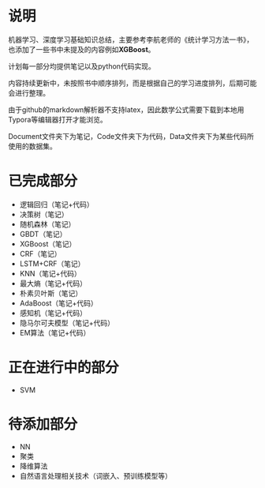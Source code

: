 # 说明

机器学习、深度学习基础知识总结，主要参考李航老师的《统计学习方法一书》，也添加了一些书中未提及的内容例如**XGBoost**。

计划每一部分均提供笔记以及python代码实现。

内容持续更新中，未按照书中顺序排列，而是根据自己的学习进度排列，后期可能会进行整理。

由于github的markdown解析器不支持latex，因此数学公式需要下载到本地用Typora等编辑器打开才能浏览。

Document文件夹下为笔记，Code文件夹下为代码，Data文件夹下为某些代码所使用的数据集。

# 已完成部分

- 逻辑回归（笔记+代码）
- 决策树（笔记）
- 随机森林（笔记）
- GBDT（笔记）
- XGBoost（笔记）
- CRF（笔记）
- LSTM+CRF（笔记）
- KNN（笔记+代码）
- 最大熵（笔记+代码）
- 朴素贝叶斯（笔记）
- AdaBoost（笔记+代码）
- 感知机（笔记+代码）
- 隐马尔可夫模型（笔记+代码）
- EM算法（笔记+代码）

# 正在进行中的部分

- SVM


# 待添加部分

- NN
- 聚类
- 降维算法
- 自然语言处理相关技术（词嵌入、预训练模型等）

